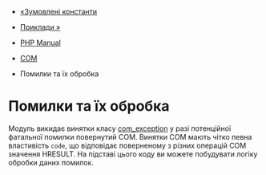 - [«Зумовлені константи](com.constants.md)
- [Приклади »](com.examples.md)

- [PHP Manual](index.md)
- [COM](book.com.md)
- Помилки та їх обробка

# Помилки та їх обробка

Модуль викидає винятки класу
[com_exception](class.com-exception.md) у разі потенційної
фатальної помилки повернутий COM. Винятки COM мають чітко
певна властивість `code`, що відповідає поверненому з різних
операцій COM значення HRESULT. На підставі цього коду ви можете
побудувати логіку обробки даних помилок.
